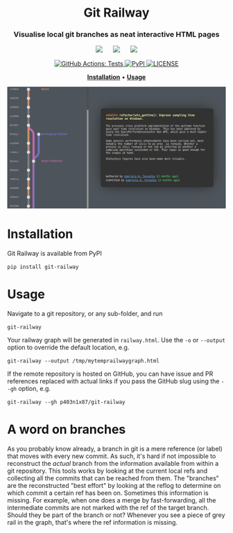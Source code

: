 <h1 align="center">Git Railway</h1>

<h3 align="center">Visualise local git branches as neat interactive HTML pages</h3>

<p align="center">
  <img src="https://upload.wikimedia.org/wikipedia/commons/3/3a/Tux_Mono.svg"
       height="24px" />
  &nbsp;&nbsp;&nbsp;&nbsp;
  <img src="https://upload.wikimedia.org/wikipedia/commons/f/fa/Apple_logo_black.svg"
       height="24px" />
  &nbsp;&nbsp;&nbsp;&nbsp;
  <img src="https://upload.wikimedia.org/wikipedia/commons/2/2b/Windows_logo_2012-Black.svg"
       height="24px" />
</p>

<p align="center">
  <!-- <a href="https://github.com/P403n1x87/git-railway/actions?workflow=Tests">
    <img src="https://github.com/P403n1x87/git-railway/workflows/Tests/badge.svg"
         alt="GitHub Actions: Tests">
  </a> -->
	<a href="https://github.com/P403n1x87/git-railway/actions?workflow=Release">
    <img src="https://github.com/P403n1x87/git-railway/workflows/Release/badge.svg"
         alt="GitHub Actions: Tests">
  </a>
  <!-- <a href="https://codecov.io/gh/P403n1x87/git-railway">
    <img src="https://codecov.io/gh/P403n1x87/git-railway/branch/master/graph/badge.svg"
         alt="Codecov">
  </a> -->
  <a href="https://pypi.org/project/git-railway/">
    <img src="https://img.shields.io/pypi/v/git-railway.svg"
         alt="PyPI">
  </a>
  <a href="https://github.com/P403n1x87/git-railway/blob/master/LICENSE.md">
    <img src="https://img.shields.io/badge/license-GPLv3-ff69b4.svg"
         alt="LICENSE">
  </a>
</p>

<p align="center">
  <!-- <a href="#synopsis"><b>Synopsis</b></a>&nbsp;&bull; -->
  <a href="#installation"><b>Installation</b></a>&nbsp;&bull;
  <a href="#usage"><b>Usage</b></a>
	<!-- &nbsp;&bull; -->
  <!-- <a href="#compatibility"><b>Compatibility</b></a>&nbsp;&bull;
  <a href="#contribute"><b>Contribute</b></a> -->
</p>

<p align="center">
	<img alt="Git Railway Example"
	     src="art/sample.png" />
</p>

# Installation

Git Railway is available from PyPI

~~~
pip install git-railway
~~~


# Usage

Navigate to a git repository, or any sub-folder, and run

~~~ shell
git-railway
~~~

Your railway graph will be generated in `railway.html`. Use the `-o` or
`--output` option to override the default location, e.g.

~~~ shell
git-railway --output /tmp/mytemprailwaygraph.html
~~~

If the remote repository is hosted on GitHub, you can have issue and PR
references replaced with actual links if you pass the GitHub slug using the
`--gh` option, e.g.

~~~ shell
git-railway --gh p403n1x87/git-railway
~~~


# A word on branches

As you probably know already, a branch in git is a mere reference (or label)
that moves with every new commit. As such, it's hard if not impossible to
reconstruct the *actual* branch from the information available from within a git
repository. This tools works by looking at the current local refs and collecting
all the commits that can be reached from them. The "branches" are the
reconstructed "best effort" by looking at the reflog to determine on which
commit a certain ref has been on. Sometimes this information is missing. For
example, when one does a merge by fast-forwarding, all the intermediate commits
are not marked with the ref of the target branch. Should they be part of the
branch or not? Whenever you see a piece of grey rail in the graph, that's where
the ref information is missing.
